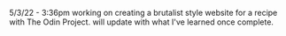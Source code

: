 5/3/22 - 3:36pm working on creating a brutalist style website for a recipe with The Odin Project. will update with what I've learned once complete.